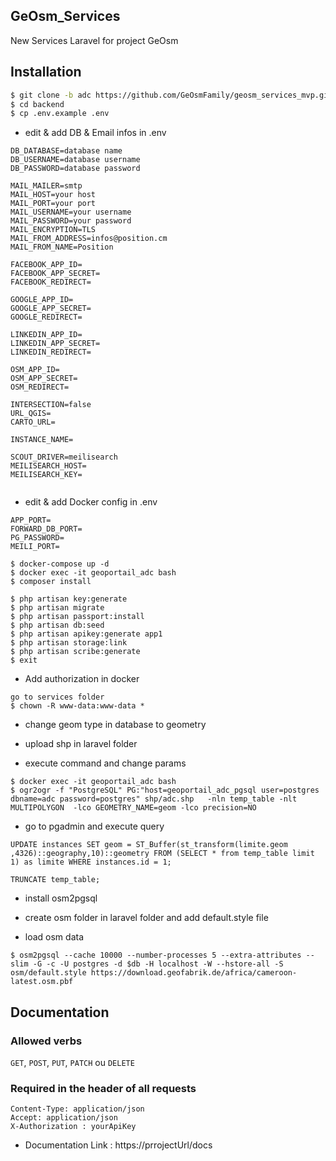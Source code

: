 ## GeOsm_Services

New Services Laravel for project GeOsm

## Installation

```sh
$ git clone -b adc https://github.com/GeOsmFamily/geosm_services_mvp.git backend
$ cd backend
$ cp .env.example .env
```

-   edit & add DB & Email infos in .env

```
DB_DATABASE=database name
DB_USERNAME=database username
DB_PASSWORD=database password

MAIL_MAILER=smtp
MAIL_HOST=your host
MAIL_PORT=your port
MAIL_USERNAME=your username
MAIL_PASSWORD=your password
MAIL_ENCRYPTION=TLS
MAIL_FROM_ADDRESS=infos@position.cm
MAIL_FROM_NAME=Position

FACEBOOK_APP_ID=
FACEBOOK_APP_SECRET=
FACEBOOK_REDIRECT=

GOOGLE_APP_ID=
GOOGLE_APP_SECRET=
GOOGLE_REDIRECT=

LINKEDIN_APP_ID=
LINKEDIN_APP_SECRET=
LINKEDIN_REDIRECT=

OSM_APP_ID=
OSM_APP_SECRET=
OSM_REDIRECT=

INTERSECTION=false
URL_QGIS=
CARTO_URL=

INSTANCE_NAME=

SCOUT_DRIVER=meilisearch
MEILISEARCH_HOST=
MEILISEARCH_KEY=


```

-   edit & add Docker config in .env

```
APP_PORT=
FORWARD_DB_PORT=
PG_PASSWORD=
MEILI_PORT=
```

```
$ docker-compose up -d
$ docker exec -it geoportail_adc bash
$ composer install
```

```
$ php artisan key:generate
$ php artisan migrate
$ php artisan passport:install
$ php artisan db:seed
$ php artisan apikey:generate app1
$ php artisan storage:link
$ php artisan scribe:generate
$ exit
```

-   Add authorization in docker

```
go to services folder
$ chown -R www-data:www-data *
```

-   change geom type in database to geometry

-   upload shp in laravel folder

-   execute command and change params

```
$ docker exec -it geoportail_adc bash
$ ogr2ogr -f "PostgreSQL" PG:"host=geoportail_adc_pgsql user=postgres dbname=adc password=postgres" shp/adc.shp   -nln temp_table -nlt MULTIPOLYGON  -lco GEOMETRY_NAME=geom -lco precision=NO
```

-   go to pgadmin and execute query

```
UPDATE instances SET geom = ST_Buffer(st_transform(limite.geom ,4326)::geography,10)::geometry FROM (SELECT * from temp_table limit 1) as limite WHERE instances.id = 1;

TRUNCATE temp_table;
```

-   install osm2pgsql

-   create osm folder in laravel folder and add default.style file

-   load osm data

```
$ osm2pgsql --cache 10000 --number-processes 5 --extra-attributes --slim -G -c -U postgres -d $db -H localhost -W --hstore-all -S osm/default.style https://download.geofabrik.de/africa/cameroon-latest.osm.pbf
```

## Documentation

### Allowed verbs

`GET`, `POST`, `PUT`, `PATCH` ou `DELETE`

### Required in the header of all requests

```
Content-Type: application/json
Accept: application/json
X-Authorization : yourApiKey
```

-   Documentation Link : https://prrojectUrl/docs

